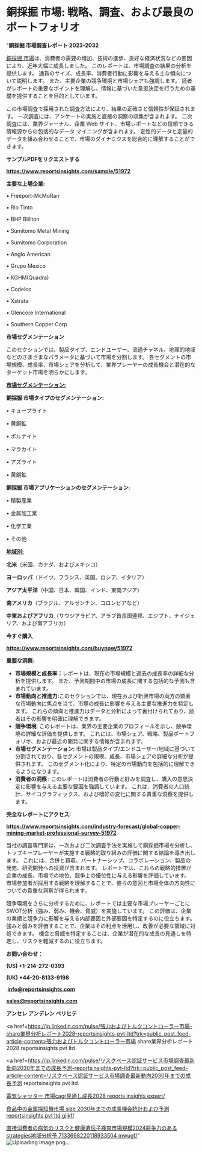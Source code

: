 # 銅採掘 市場: 戦略、調査、および最良のポートフォリオ

"<strong>銅採掘 市場調査レポート 2023-2032</strong>

<a href=https://www.reportsinsights.com/sample/51972>銅採掘 市場</a>は、消費者の需要の増加、技術の進歩、良好な経済状況などの要因により、近年大幅に成長しました。 このレポートは、市場調査の結果の分析を提供します。 通貨のサイズ、成長率、消費者行動に影響を与える主な傾向について説明します。 また、主要企業の競争環境と市場シェアも強調します。 読者がレポートの重要なポイントを理解し、情報に基づいた意思決定を行うための基礎を提供することを目的としています。

この市場調査で採用された調査方法により、結果の正確さと信頼性が保証されます。 一次調査には、アンケートの実施と直接の洞察の収集が含まれます。 二次調査には、業界ジャーナル、企業 Web サイト、市場レポートなどの信頼できる情報源からの包括的なデータ マイニングが含まれます。 定性的データと定量的データを組み合わせることで、市場のダイナミクスを総合的に理解することができます。

<strong><b>サンプルPDFをリクエストする</b></strong>

<a href=https://www.reportsinsights.com/sample/51972><strong><u>https://www.reportsinsights.com/sample/51972</u></strong></a>

<strong>主要な上場企業:</strong>

• Freeport-McMoRan

• Rio Tinto

• BHP Billiton

• Sumitomo Metal Mining

• Sumitomo Corporation

• Anglo American

• Grupo Mexico

• KGHM(Quadra)

• Codelco

• Xstrata

• Glencore International

• Southern Copper Corp

<strong>市場セグメンテーション</strong>

このセクションでは、製品タイプ、エンドユーザー、流通チャネル、地理的地域などのさまざまなパラメータに基づいて市場を分割します。 各セグメントの市場規模、成長率、市場シェアを分析して、業界プレーヤーの成長機会と潜在的なターゲット市場を明らかにします。

<strong><u>市場セグメンテーション</u></strong><strong><u>:</u></strong>

<strong>銅採掘 市場タイプのセグメンテーション:</strong>

• キュープライト

• 黄銅鉱

• ボルナイト

• マラカイト

• アズライト

• 黄銅鉱

<strong>銅採掘 市場アプリケーションのセグメンテーション:</strong>

• 精製産業

• 金属加工業

• 化学工業

• その他

<strong><u>地域別</u></strong><strong><u>:</u></strong>

<strong>北米</strong>（米国、カナダ、およびメキシコ）

<strong>ヨーロッパ</strong>（ドイツ、フランス、英国、ロシア、イタリア）

<strong>アジア太平洋</strong>（中国、日本、韓国、インド、東南アジア）

<strong>南アメリカ</strong>（ブラジル、アルゼンチン、コロンビアなど）

<strong>中東およびアフリカ</strong>（サウジアラビア、アラブ首長国連邦、エジプト、ナイジェリア、および南アフリカ）

<strong>今すぐ購入</strong>

<a href=https://www.reportsinsights.com/buynow/51972><strong><u>https://www.reportsinsights.com/buynow/51972</u></strong></a>

<strong>重要な洞察:</strong>
<ul>
  <li><strong>市場規模と成長率：</strong>レポートは、現在の市場規模と過去の成長率の詳細な分析を提供します。 また、予測期間中の市場の成長に関する包括的な予測も含まれています。</li>
  <li><strong>市場動向と推進力:</strong>このセクションでは、現在および新興市場の両方の顕著な市場動向に焦点を当て、市場の成長に影響を与える主要な推進力を特定します。 これらの傾向と推進力はデータと分析によって裏付けられており、読者はその影響を明確に理解できます。</li>
  <li><strong>競争環境</strong>: このレポートは、業界の主要企業のプロフィールを示し、競争環境の詳細な評価を提供します。 これには、市場シェア、戦略、製品ポートフォリオ、および最近の開発に関する情報が含まれます。</li>
  <li><strong>市場セグメンテーション: </strong>市場は製品タイプ/エンドユーザー/地域に基づいて分割されており、各セグメントの規模、成長、市場シェアの詳細な分析が提供されます。 このセグメント化により、特定の市場動向を包括的に理解できるようになります。</li>
  <li><strong>消費者の洞察 : </strong>このレポートは消費者の行動と好みを調査し、購入の意思決定に影響を与える主要な要因を強調しています。 これは、消費者の人口統計、サイコグラフィックス、および嗜好の変化に関する貴重な洞察を提供します。</li>
</ul>
<strong>完全なレポートにアクセス:</strong>

<a href=https://www.reportsinsights.com/industry-forecast/global-copper-mining-market-professional-survey-51972><strong><u><b>https://www.reportsinsights.com/industry-forecast/global-copper-mining-market-professional-survey-51972</b></u></strong></a>

当社の調査専門家は、一次および二次調査手法を実施して銅採掘市場を分析し、トップキープレーヤーが実施する戦略的取り組みの評価に関する結論を導き出します。 これには、合併と買収、パートナーシップ、コラボレーション、製品の発売、研究開発への投資が含まれます。 レポートでは、これらの戦略的措置が企業の成長、市場での地位、競争上の優位性に与える影響を評価しています。 市場参加者が採用する戦略を理解することで、彼らの意図と市場全体の方向性についての貴重な洞察が得られます。

競争環境をさらに分析するために、レポートでは主要な市場プレーヤーごとにSWOT分析（強み、弱み、機会、脅威）を実施しています。 この評価は、企業の業績と競争力に影響を与える内部要因と外部要因を特定するのに役立ちます。 強みと弱みを評価することで、企業はその利点を活用し、改善が必要な領域に対処できます。 機会と脅威を特定することは、企業が潜在的な成長の見通しを特定し、リスクを軽減するのに役立ちます。

<strong>お問い合わせ：</strong>

<strong>(US) +1-214-272-0393</strong>

<strong>(UK) +44-20-8133-9198</strong>

<strong> </strong><a href=info@reportsinsights.com><strong><u>info@reportsinsights.com</u></strong></a>

<a href=sales@reportsinsights.com><strong><u>sales@reportsinsights.com</u></strong></a>

<strong>アンセレ アンデレン ベリヒテ</strong>

<a href=https://jp.linkedin.com/pulse/張力およびトルクコントローラー市場-share業界分析レポート2028-reportsinsights-pvt-ltd?trk=public_post_feed-article-content>張力およびトルクコントローラー市場 share業界分析レポート2028 reportsinsights pvt ltd</a>

<a href=https://jp.linkedin.com/pulse/リスクベース認証サービス市場調査最新動向2030年までの成長予測-reportsinsights-pvt-ltd?trk=public_post_feed-article-content>リスクベース認証サービス市場調査最新動向2030年までの成長予測 reportsinsights pvt ltd</a>

<a href=https://www.linkedin.com/pulse/電気シャッター-市場cagr見通し成長2028-reports-insights-expert/>電気シャッター 市場cagr見通し成長2028 reports insights expert/</a>

<a href=https://www.linkedin.com/pulse/食品中の金属探知機市場-size-2030年までの成長機会統計および予測-reportsinsights-pvt-ltd-gjikf/>食品中の金属探知機市場 size 2030年までの成長機会統計および予測 reportsinsights pvt ltd gjikf/</a>

<a href=https://www.linkedin.com/pulse/直接消費者の病気のリスクと健康遺伝子検査市場規模2024競争力のあるstrategies地域分析予-7133698220118933504-mwugf/>直接消費者の病気のリスクと健康遺伝子検査市場規模2024競争力のあるstrategies地域分析予 7133698220118933504 mwugf/</a>"
![Uploading image.png…]()
